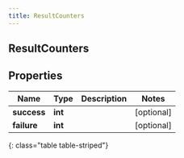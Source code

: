 ```yaml
---
title: ResultCounters
---
```

## ResultCounters

## Properties

|Name | Type | Description | Notes|
|------------ | ------------- | ------------- | -------------|
| **success** | **int** |  | [optional] |
| **failure** | **int** |  | [optional] |
{: class="table table-striped"}


